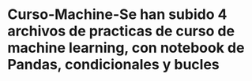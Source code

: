 # Curso-Machine-Se han subido 4 archivos de practicas de curso de machine learning, con notebook de Pandas, condicionales y bucles
